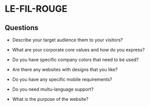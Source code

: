 # LE-FIL-ROUGE

## Questions

* Describe your target audience them to your visitors?

* What are your corporate core values and how do you express?

* Do you have specific company colors that need to be used?

* Are there any websites with designs that you like?

* Do you have any specific mobile requirements?

* Do you need multu-language support?

* What is the purpose of the website?
